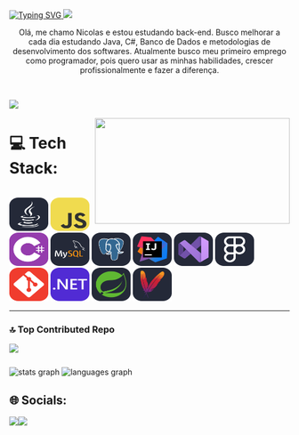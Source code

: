 <a align= "center" href="https://git.io/typing-svg">
  <img src="https://readme-typing-svg.demolab.com?font=montserrat&weight=800&size=34&duration=4000&pause=1000&color=4700F7&random=false&width=435&lines=Hello+World!" alt="Typing SVG" />
</a>

<img src="assets/2.gif">

<p align="center"> Olá, me chamo Nicolas e estou estudando back-end. Busco melhorar a cada dia estudando Java, C#, Banco de Dados e metodologias de desenvolvimento dos softwares. Atualmente busco meu primeiro emprego como programador, pois quero usar as minhas habilidades, crescer profissionalmente e fazer a diferença.</p>

<br>

![](https://quotes-github-readme.vercel.app/api?type=horizontal&theme=tokyonight)


  <img align="right" height="190" width="350" src="https://i.pinimg.com/originals/7a/e3/c7/7ae3c7ad104a968dc735871c0bf17608.gif">

# 💻 Tech Stack:

<div align="left"><br>
  
  <img  height="60" width="70" src="https://github.com/tandpfun/skill-icons/blob/main/icons/Java-Dark.svg"/>
  <img  height="60" width="70" src="https://github.com/tandpfun/skill-icons/blob/main/icons/javascript.svg">
  <img  height="60" width="70" src="https://github.com/tandpfun/skill-icons/blob/main/icons/CS.svg">
  <img  height="60" width="70" src="https://github.com/tandpfun/skill-icons/blob/main/icons/MySQL-Dark.svg"/>
  <img  height="60" width="70" src="https://github.com/tandpfun/skill-icons/blob/main/icons/PostgreSQL-Dark.svg"/>
  <img  height="60" width="70" src="https://github.com/tandpfun/skill-icons/blob/main/icons/Idea-Dark.svg"/>
  <img  height="60" width="70" src="https://github.com/tandpfun/skill-icons/blob/main/icons/VisualStudio-Dark.svg"/>
  <img  height="60" width="70" src="https://github.com/tandpfun/skill-icons/blob/main/icons/Figma-Dark.svg"/>
  <img  height="60" width="70" src="https://github.com/tandpfun/skill-icons/blob/main/icons/Git.svg"/>
  <img  height="60" width="70" src="https://github.com/tandpfun/skill-icons/blob/main/icons/DotNet.svg"/>
  <img  height="60" width="70" src="https://github.com/tandpfun/skill-icons/blob/main/icons/Spring-Dark.svg"/>
  <img  height="60" width="70" src="https://github.com/tandpfun/skill-icons/blob/main/icons/Maven-Dark.svg"/>

</div>

***

### 🔝 Top Contributed Repo

![](https://github-contributor-stats.vercel.app/api?username=NicolaskOnishi&limit=5&theme=tokyonight&combine_all_yearly_contributions=true)

###


<div align="left">
  <img src="https://github-readme-stats.vercel.app/api?username=nicolaskonishi&hide_title=false&hide_rank=false&show_icons=true&include_all_commits=true&count_private=true&disable_animations=false&theme=tokyonight&locale=en&hide_border=false&order=1" height="150" alt="stats graph"  />
  <img src="https://github-readme-stats.vercel.app/api/top-langs?username=nicolaskonishi&locale=en&hide_title=false&layout=compact&card_width=320&langs_count=5&theme=tokyonight&hide_border=false&order=2" height="150" alt="languages graph"  />
</div>

## 🌐 Socials:
   </p>
   <a  href = "mailto:kenzonicolas8@gmail.com"><img align="left" src="https://img.shields.io/badge/-Gmail-%23333?style=for-the-badge&logo=gmail&logoColor=white" target="_blank"></a>
  <a href="https://www.linkedin.com/in/nicolas-onishi-b893b6212/" target="_blank"><img align="left" src="https://img.shields.io/badge/-LinkedIn-%230077B5?style=for-the-badge&logo=linkedin&logoColor=white" target="_blank"></a> 
</div>





